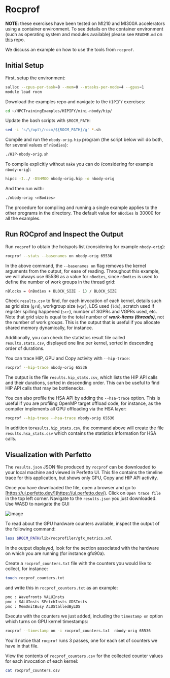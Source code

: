 # Rocprof

**NOTE**: these exercises have been tested on MI210 and MI300A accelerators using a container environment.
To see details on the container environment (such as operating system and modules available) please see `README.md` on [this](https://github.com/amd/HPCTrainingDock) repo.

We discuss an example on how to use the tools from `rocprof`.

## Initial Setup

First, setup the environment:

```bash
salloc --cpus-per-task=8 --mem=0 --ntasks-per-node=4 --gpus=1
module load rocm
```

Download the examples repo and navigate to the `HIPIFY` exercises:

```bash
cd ~/HPCTrainingExamples/HIPIFY/mini-nbody/hip/
```

Update the bash scripts with `$ROCM_PATH`:

```bash
sed -i 's/\/opt\/rocm/${ROCM_PATH}/g' *.sh
```

Compile and run the `nbody-orig.hip` program (the script below will do both, for several values of `nBodies`):

```bash
./HIP-nbody-orig.sh
```

To compile explicitly without `make` you can do (considering for example `nbody-orig`):

```bash
hipcc -I../ -DSHMOO nbody-orig.hip -o nbody-orig
```

And then run with:

```bash
./nbody-orig <nBodies>
```

The procedure for compiling and running a single example applies to the other programs in the directory. The default value for `nBodies` is 30000 for all the examples.

##  Run ROCprof and Inspect the Output

Run `rocprof` to obtain the hotspots list (considering for example `nbody-orig`):

```bash
rocprof --stats --basenames on nbody-orig 65536
```

In the above command, the `--basenames on` flag removes the kernel arguments from the output, for ease of reading. Throughout this example, we will always use 65536 as a value for `nBodies`, since `nBodies` is used to define the number of work groups in the thread grid:

```bash
nBlocks = (nBodies + BLOCK_SIZE - 1) / BLOCK_SIZE
``` 

Check `results.csv` to find, for each invocation of each kernel, details such as grid size (`grd`), workgroup size (`wgr`), LDS used (`lds`), scratch used if register spilling happened (`scr`), number of SGPRs and VGPRs used, etc. Note that grid size is equal to the total number of ***work-items (threads)***, not the number of work groups. This is the output that is useful if you allocate shared memory dynamically, for instance.

Additionally, you can check the statistics result file called `results.stats.csv`, displayed one line per kernel, sorted in descending order of durations.

You can trace HIP, GPU and Copy activity with `--hip-trace`: 

```bash
rocprof --hip-trace nbody-orig 65536
```

The output is the file `results.hip_stats.csv`, which lists the HIP API calls and their durations, sorted in descending order. This can be useful to find HIP API calls that may be bottlenecks.

You can also profile the HSA API by adding the `--hsa-trace` option. This is useful if you are profiling OpenMP target offload code, for instance, as the compiler implements all GPU offloading via the HSA layer:

```bash
rocprof --hip-trace --hsa-trace nbody-orig 65536
```

In addition to`results.hip_stats.csv`, the command above will create the file `results.hsa_stats.csv` which contains the statistics information for HSA calls.

## Visualization with Perfetto

The `results.json` JSON file produced by `rocprof` can be downloaded to your local machine and viewed in Perfetto UI. This file contains the timeline trace for this application, but shows only GPU, Copy and HIP API activity. 

Once you have downloaded the file, open a browser and go to [https://ui.perfetto.dev/](https://ui.perfetto.dev/).
Click on `Open trace file` in the top left corner.
Navigate to the `results.json` you just downloaded.
Use WASD to navigate the GUI

![image](https://user-images.githubusercontent.com/109979778/225451481-46ffd521-2453-4caa-8d28-fa4e0f4c4889.png)

To read about the GPU hardware counters available, inspect the output of the following command:

```bash
less $ROCM_PATH/lib/rocprofiler/gfx_metrics.xml
```

In the output displayed, look for the section associated with the hardware on which you are running (for instance gfx90a).

Create a `rocprof_counters.txt` file with the counters you would like to collect, for instance:

```bash
touch rocprof_counters.txt
```

and write this in `rocprof_counters.txt` as an example:

```bash
pmc : Wavefronts VALUInsts
pmc : SALUInsts SFetchInsts GDSInsts
pmc : MemUnitBusy ALUStalledByLDS
```

Execute with the counters we just added, including the `timestamp on` option which turns on GPU kernel timestamps:

```bash
rocprof --timestamp on -i rocprof_counters.txt  nbody-orig 65536
```

You'll notice that `rocprof` runs 3 passes, one for each set of counters we have in that file.

View the contents of `rocprof_counters.csv` for the collected counter values for each invocation of each kernel:

```bash
cat rocprof_counters.csv
